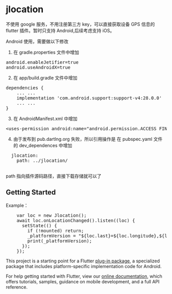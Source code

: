 # jlocation

不使用 google 服务，不用注册第三方 key，可以直接获取设备 GPS 信息的 flutter 插件。暂时只支持 Android,后续考虑支持 iOS。

Android 使用，需要做以下修改
1. 在 gradle.properties 文件中增加
<pre>
android.enableJetifier=true
android.useAndroidX=true</pre>
2. 在 app/build.gradle 文件中增加
<pre>
dependencies {
    ... ...
    implementation 'com.android.support:support-v4:28.0.0'
    ... ...
}
</pre>
3. 在 AndroidManifest.xml 中增加
<pre>
&lt;uses-permission android:name="android.permission.ACCESS_FINE_LOCATION" /&gt;
</pre>
4. 由于发布到 pub.dartlng.org 失败，所以引用操作是 在 pubspec.yaml 文件的 dev_dependences 中增加
<pre>
  jlocation:
    path: ../jlocation/
 </pre>
path 指向插件源码路径，直接下载存储就可以了

## Getting Started
Example：
<pre>
    var loc = new Jlocation(); 
    await loc.onLocationChanged().listen((loc) {
      setState(() {
        if (!mounted) return;
        _platformVersion = "${loc.last}=${loc.longitude},${loc.latitude}";
        print(_platformVersion);
      });
    });
</pre>

This project is a starting point for a Flutter
[plug-in package](https://flutter.io/developing-packages/),
a specialized package that includes platform-specific implementation code for
Android.

For help getting started with Flutter, view our 
[online documentation](https://flutter.io/docs), which offers tutorials, 
samples, guidance on mobile development, and a full API reference.
